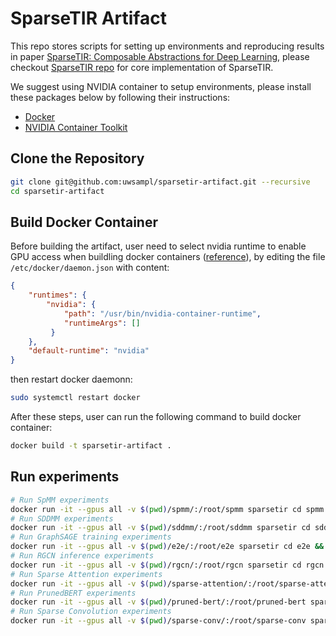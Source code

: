# SparseTIR Artifact

This repo stores scripts for setting up environments and reproducing results in paper [SparseTIR: Composable Abstractions for Deep Learning](https://arxiv.org/abs/2207.04606), please checkout [SparseTIR repo](https://github.com/uwsampl/sparsetir) for core implementation of SparseTIR.

We suggest using NVIDIA container to setup environments, please install these packages below by following their instructions:
- [Docker](https://docs.docker.com/engine/install/)
- [NVIDIA Container Toolkit](https://docs.nvidia.com/datacenter/cloud-native/container-toolkit/install-guide.html)

## Clone the Repository

```bash
git clone git@github.com:uwsampl/sparsetir-artifact.git --recursive
cd sparsetir-artifact
```
## Build Docker Container

Before building the artifact, user need to select nvidia runtime to enable GPU access when buildling docker containers ([reference](https://github.com/NVIDIA/nvidia-docker/wiki/Advanced-topics#default-runtime)),
by editing the file `/etc/docker/daemon.json` with content:
```json
{
    "runtimes": {
        "nvidia": {
            "path": "/usr/bin/nvidia-container-runtime",
            "runtimeArgs": []
         } 
    },
    "default-runtime": "nvidia" 
}
```
then restart docker daemonn:
```bash
sudo systemctl restart docker
```


After these steps, user can run the following command to build docker container:
```bash
docker build -t sparsetir-artifact .
```

## Run experiments

```bash
# Run SpMM experiments
docker run -it --gpus all -v $(pwd)/spmm/:/root/spmm sparsetir cd spmm && bash run.sh
# Run SDDMM experiments
docker run -it --gpus all -v $(pwd)/sddmm/:/root/sddmm sparsetir cd sddmm && bash run.sh
# Run GraphSAGE training experiments
docker run -it --gpus all -v $(pwd)/e2e/:/root/e2e sparsetir cd e2e && bash run.sh
# Run RGCN inference experiments
docker run -it --gpus all -v $(pwd)/rgcn/:/root/rgcn sparsetir cd rgcn && bash rgcn/run.sh
# Run Sparse Attention experiments
docker run -it --gpus all -v $(pwd)/sparse-attention/:/root/sparse-attention cd sparse-attention && bash run.sh
# Run PrunedBERT experiments
docker run -it --gpus all -v $(pwd)/pruned-bert/:/root/pruned-bert sparsetir cd pruned-bert && bash run.sh
# Run Sparse Convolution experiments
docker run -it --gpus all -v $(pwd)/sparse-conv/:/root/sparse-conv sparsetir cd sparse-conv && bash run.sh
```

